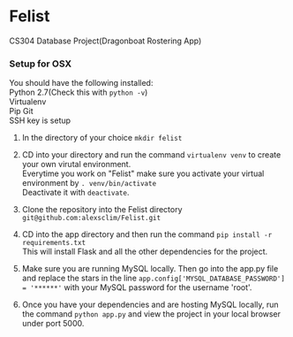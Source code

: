 # Felist
CS304 Database Project(Dragonboat Rostering App)

### Setup for OSX  
  
You should have the following installed:  
Python 2.7(Check this with `python -v`)  
Virtualenv  
Pip
Git  
SSH key is setup  
  
1) In the directory of your choice `mkdir felist`  
  
2) CD into your directory and run the command `virtualenv venv` to create your own virutal environment.   
Everytime you work on "Felist" make sure you activate your virtual environment by `. venv/bin/activate`  
Deactivate it with `deactivate`.
  
3) Clone the repository into the Felist directory `git@github.com:alexsclim/Felist.git`  
  
4) CD into the app directory and then run the command `pip install -r requirements.txt`  
This will install Flask and all the other dependencies for the project.  
  
5) Make sure you are running MySQL locally. Then go into the app.py file and replace the stars in the line `app.config['MYSQL_DATABASE_PASSWORD'] = '******'` with your MySQL password for the username 'root'.  
  
6) Once you have your dependencies and are hosting MySQL locally, run the command `python app.py` and view the project in your local browser under port 5000.

